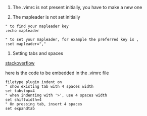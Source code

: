 1. The .vimrc is not present initially, you have to make a new one


2. The mapleader is not set initially
```
" to find your mapleader key
:echo mapleader

" to set your mapleader, for example the preferred key is ,
:set mapleader=","

```

1. Setting tabs and spaces

[stackoverflow](https://stackoverflow.com/questions/234564/tab-key-4-spaces-and-auto-indent-after-curly-braces-in-vim)

here is the code to be embedded in the .vimrc file

```
filetype plugin indent on
" show existing tab with 4 spaces width
set tabstop=4
" when indenting with '>', use 4 spaces width
set shiftwidth=4
" On pressing tab, insert 4 spaces
set expandtab

```




